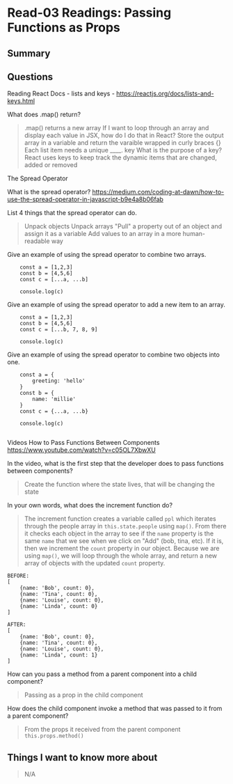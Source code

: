 # Read-03 Readings: Passing Functions as Props

## Summary


## Questions
Reading
React Docs - lists and keys - https://reactjs.org/docs/lists-and-keys.html

What does .map() return?
> .map() returns a new array
If I want to loop through an array and display each value in JSX, how do I do that in React?
> Store the output array in a variable and return the varaible wrapped in curly braces {}
Each list item needs a unique ____.
> key
What is the purpose of a key?
> React uses keys to keep track the dynamic items that are changed, added or removed

The Spread Operator

What is the spread operator? https://medium.com/coding-at-dawn/how-to-use-the-spread-operator-in-javascript-b9e4a8b06fab

List 4 things that the spread operator can do.
> Unpack objects
> Unpack arrays
> "Pull" a property out of an object and assign it as a variable
> Add values to an array in a more human-readable way 

Give an example of using the spread operator to combine two arrays.
```
    const a = [1,2,3]
    const b = [4,5,6]
    const c = [...a, ...b]

    console.log(c)
```

Give an example of using the spread operator to add a new item to an array.

```
    const a = [1,2,3]
    const b = [4,5,6]
    const c = [...b, 7, 8, 9]

    console.log(c)
```
Give an example of using the spread operator to combine two objects into one.

```
    const a = {
        greeting: 'hello'
    }
    const b = {
        name: 'millie'
    }
    const c = {...a, ...b}

    console.log(c)
    
```

Videos
How to Pass Functions Between Components https://www.youtube.com/watch?v=c05OL7XbwXU

In the video, what is the first step that the developer does to pass functions between components?
> Create the function where the state lives, that will be changing the state

In your own words, what does the increment function do?
> The increment function creates a variable called `ppl` which iterates through the people array in `this.state.people` using `map()`.  From there it checks each object in the array to see if the `name` property is the same `name` that we see when we click on "Add" (bob, tina, etc).  If it is, then we increment the `count` property in our object.  Because we are using `map()`, we will loop through the whole array, and return a new array of objects with the updated `count` property.
```
BEFORE:
[
    {name: 'Bob', count: 0},
    {name: 'Tina', count: 0},
    {name: 'Louise', count: 0},
    {name: 'Linda', count: 0}
]

AFTER:
[
    {name: 'Bob', count: 0},
    {name: 'Tina', count: 0},
    {name: 'Louise', count: 0},
    {name: 'Linda', count: 1}
]
```

How can you pass a method from a parent component into a child component?
> Passing as a prop in the child component

How does the child component invoke a method that was passed to it from a parent component?
> From the props it received from the parent component `this.props.method()`

## Things I want to know more about
> N/A